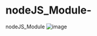 # nodeJS_Module-
nodeJS_Module 
![image](https://user-images.githubusercontent.com/82978131/224549983-2948563b-707e-4c65-908a-c6162eebf4ce.png)
